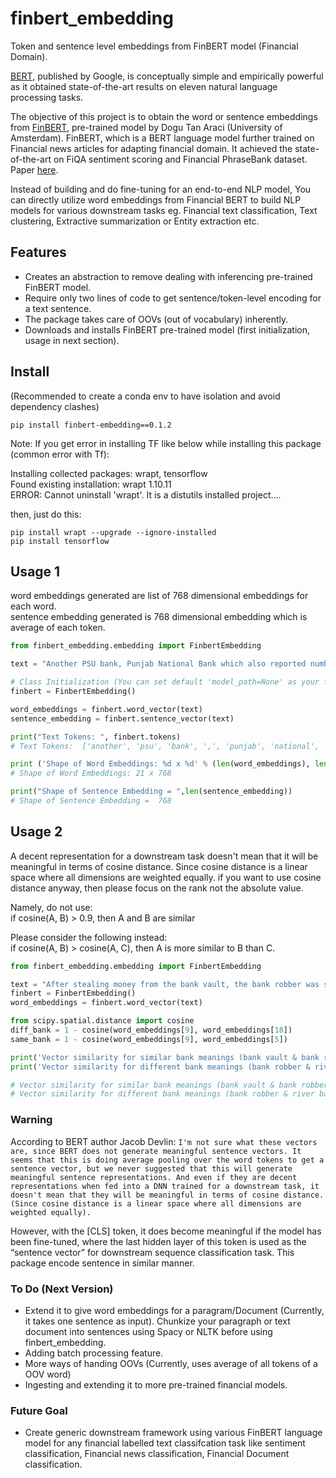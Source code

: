 # finbert_embedding
Token and sentence level embeddings from FinBERT model (Financial Domain).

[BERT](https://arxiv.org/abs/1810.04805), published by Google, is conceptually simple and empirically powerful as it obtained state-of-the-art results on eleven natural language processing tasks.  

The objective of this project is to obtain the word or sentence embeddings from [FinBERT](https://github.com/ProsusAI/finBERT), pre-trained model by Dogu Tan Araci (University of Amsterdam). FinBERT, which is a BERT language model further trained on Financial news articles for adapting financial domain. It achieved the state-of-the-art on FiQA sentiment scoring and Financial PhraseBank dataset. Paper [here](https://arxiv.org/abs/1908.10063).

Instead of building and do fine-tuning for an end-to-end NLP model, You can directly utilize word embeddings from Financial BERT to build NLP models for various downstream tasks eg. Financial text classification, Text clustering, Extractive summarization or Entity extraction etc.



## Features
* Creates an abstraction to remove dealing with inferencing pre-trained FinBERT model.
* Require only two lines of code to get sentence/token-level encoding for a text sentence.
* The package takes care of OOVs (out of vocabulary) inherently.
* Downloads and installs FinBERT pre-trained model (first initialization, usage in next section).

## Install
(Recommended to create a conda env to have isolation and avoid dependency clashes)

```
pip install finbert-embedding==0.1.2
```

Note: If you get error in installing TF like below while installing this package (common error with Tf): <br>

Installing collected packages: wrapt, tensorflow <br>
  Found existing installation: wrapt 1.10.11 <br>
ERROR: Cannot uninstall 'wrapt'. It is a distutils installed project....

then, just do this:
```
pip install wrapt --upgrade --ignore-installed
pip install tensorflow
```

## Usage 1

word embeddings generated are list of 768 dimensional embeddings for each word. <br>
sentence embedding generated is 768 dimensional embedding which is average of each token.

```python
from finbert_embedding.embedding import FinbertEmbedding

text = "Another PSU bank, Punjab National Bank which also reported numbers managed to see a slight improvement in asset quality."

# Class Initialization (You can set default 'model_path=None' as your finetuned BERT model path while Initialization)
finbert = FinbertEmbedding()

word_embeddings = finbert.word_vector(text)
sentence_embedding = finbert.sentence_vector(text)

print("Text Tokens: ", finbert.tokens)
# Text Tokens:  ['another', 'psu', 'bank', ',', 'punjab', 'national', 'bank', 'which', 'also', 'reported', 'numbers', 'managed', 'to', 'see', 'a', 'slight', 'improvement', 'in', 'asset', 'quality', '.']

print ('Shape of Word Embeddings: %d x %d' % (len(word_embeddings), len(word_embeddings[0])))
# Shape of Word Embeddings: 21 x 768

print("Shape of Sentence Embedding = ",len(sentence_embedding))
# Shape of Sentence Embedding =  768
```

## Usage 2

A decent representation for a downstream task doesn't mean that it will be meaningful in terms of cosine distance. Since cosine distance is a linear space where all dimensions are weighted equally. if you want to use cosine distance anyway, then please focus on the rank not the absolute value.

Namely, do not use: <br>
  if cosine(A, B) > 0.9, then A and B are similar

Please consider the following instead: <br>
  if cosine(A, B) > cosine(A, C), then A is more similar to B than C.

```python
from finbert_embedding.embedding import FinbertEmbedding

text = "After stealing money from the bank vault, the bank robber was seen fishing on the Mississippi river bank."
finbert = FinbertEmbedding()
word_embeddings = finbert.word_vector(text)

from scipy.spatial.distance import cosine
diff_bank = 1 - cosine(word_embeddings[9], word_embeddings[18])
same_bank = 1 - cosine(word_embeddings[9], word_embeddings[5])

print('Vector similarity for similar bank meanings (bank vault & bank robber):  %.2f' % same_bank)
print('Vector similarity for different bank meanings (bank robber & river bank):  %.2f' % diff_bank)

# Vector similarity for similar bank meanings (bank vault & bank robber):  0.92
# Vector similarity for different bank meanings (bank robber & river bank):  0.64
```

### Warning

According to BERT author Jacob Devlin:
```I'm not sure what these vectors are, since BERT does not generate meaningful sentence vectors. It seems that this is doing average pooling over the word tokens to get a sentence vector, but we never suggested that this will generate meaningful sentence representations. And even if they are decent representations when fed into a DNN trained for a downstream task, it doesn't mean that they will be meaningful in terms of cosine distance. (Since cosine distance is a linear space where all dimensions are weighted equally).```

However, with the [CLS] token, it does become meaningful if the model has been fine-tuned, where the last hidden layer of this token is used as the “sentence vector” for downstream sequence classification task. This package encode sentence in similar manner.   

### To Do (Next Version)

* Extend it to give word embeddings for a paragram/Document (Currently, it takes one sentence as input). Chunkize your paragraph or text document into sentences using Spacy or NLTK before using finbert_embedding.
* Adding batch processing feature.
* More ways of handing OOVs (Currently, uses average of all tokens of a OOV word)
* Ingesting and extending it to more pre-trained financial models.

### Future Goal

* Create generic downstream framework using various FinBERT language model for any financial labelled text classifcation task like sentiment classification, Financial news classification, Financial Document classification.
